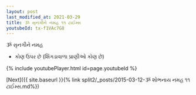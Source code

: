 ```yaml
---
layout: post
last_modified_at: 2021-03-29
title: ૐ સૃનગીને નમહ ૧૧ ટાઈમ્સ
youtubeId: tx-f1VAc7G8
---
```

 
 
 ૐ સૃનગીને નમહ  
 
 -  કોણ ઉપર છે (શિંગડાવાળા પ્રાણીઓ કોણ છે) 
 
  
 
  
 
 
 
 
 
 


{% include youtubePlayer.html id=page.youtubeId %}
 
[Next]({{ site.baseurl }}{% link  split2/_posts/2015-03-12-ૐ શોભનાય નમહ ૧૧ ટાઈમ્સ.md%})
 
